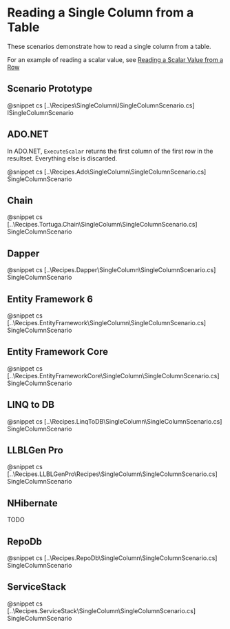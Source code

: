 ﻿# Reading a Single Column from a Table

These scenarios demonstrate how to read a single column from a table. 

For an example of reading a scalar value, see [Reading a Scalar Value from a Row](SingleColumn.htm)

## Scenario Prototype

@snippet cs [..\Recipes\SingleColumn\ISingleColumnScenario.cs] ISingleColumnScenario

## ADO.NET

In ADO.NET, `ExecuteScalar` returns the first column of the first row in the resultset. Everything else is discarded.

@snippet cs [..\Recipes.Ado\SingleColumn\SingleColumnScenario.cs] SingleColumnScenario

## Chain

@snippet cs [..\Recipes.Tortuga.Chain\SingleColumn\SingleColumnScenario.cs] SingleColumnScenario

## Dapper

@snippet cs [..\Recipes.Dapper\SingleColumn\SingleColumnScenario.cs] SingleColumnScenario

## Entity Framework 6

@snippet cs [..\Recipes.EntityFramework\SingleColumn\SingleColumnScenario.cs] SingleColumnScenario

## Entity Framework Core

@snippet cs [..\Recipes.EntityFrameworkCore\SingleColumn\SingleColumnScenario.cs] SingleColumnScenario

## LINQ to DB

@snippet cs [..\Recipes.LinqToDB\SingleColumn\SingleColumnScenario.cs] SingleColumnScenario

## LLBLGen Pro 

@snippet cs [..\Recipes.LLBLGenPro\Recipes\SingleColumn\SingleColumnScenario.cs] SingleColumnScenario

## NHibernate

TODO

## RepoDb

@snippet cs [..\Recipes.RepoDb\SingleColumn\SingleColumnScenario.cs] SingleColumnScenario

## ServiceStack

@snippet cs [..\Recipes.ServiceStack\SingleColumn\SingleColumnScenario.cs] SingleColumnScenario
